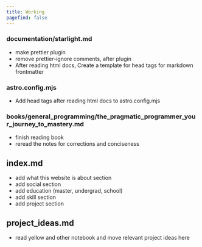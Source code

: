 ```yaml
---
title: Working
pagefind: false
---
```


### documentation/starlight.md

-   make prettier plugin
-   remove prettier-ignore comments, after plugin
-   After reading html docs, Create a template for head tags for markdown frontmatter

### astro.config.mjs

-   Add head tags after reading html docs to astro.config.mjs

### books/general_programming/the_pragmatic_programmer_your_journey_to_mastery.md

-   finish reading book
-   reread the notes for corrections and conciseness

## index.md

-   add what this website is about section
-   add social section
-   add education (master, undergrad, school)
-   add skill section
-   add project section

## project_ideas.md

-   read yellow and other notebook and move relevant project ideas here
